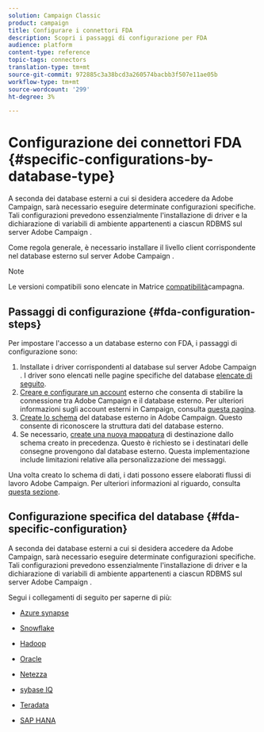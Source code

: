 ```yaml
---
solution: Campaign Classic
product: campaign
title: Configurare i connettori FDA
description: Scopri i passaggi di configurazione per FDA
audience: platform
content-type: reference
topic-tags: connectors
translation-type: tm+mt
source-git-commit: 972885c3a38bcd3a260574bacbb3f507e11ae05b
workflow-type: tm+mt
source-wordcount: '299'
ht-degree: 3%

---
```



# Configurazione dei connettori FDA {#specific-configurations-by-database-type}

A seconda dei database esterni a cui si desidera accedere da  Adobe Campaign, sarà necessario eseguire determinate configurazioni specifiche. Tali configurazioni prevedono essenzialmente l&#39;installazione di driver e la dichiarazione di variabili di ambiente appartenenti a ciascun RDBMS sul server Adobe Campaign .

Come regola generale, è necessario installare il livello client corrispondente nel database esterno sul server Adobe Campaign .

>[!NOTE]
>
>Le versioni compatibili sono elencate in Matrice [compatibilità](../../rn/using/compatibility-matrix.md#FederatedDataAccessFDA)campagna.


## Passaggi di configurazione {#fda-configuration-steps}

Per impostare l&#39;accesso a un database esterno con FDA, i passaggi di configurazione sono:

1. Installate i driver corrispondenti al database sul server Adobe Campaign . I driver sono elencati nelle pagine specifiche del database [elencate di seguito](#fda-specific-configuration).
1. [Creare e configurare un account](../../installation/using/connecting-to-database.md) esterno che consenta di stabilire la connessione tra  Adobe Campaign e il database esterno. Per ulteriori informazioni sugli account esterni in Campaign, consulta [questa pagina](../../installation/using/external-accounts.md).
1. [Create lo schema](../../installation/using/creating-data-schema.md) del database esterno in  Adobe Campaign. Questo consente di riconoscere la struttura dati del database esterno.
1. Se necessario, [create una nuova mappatura](../../installation/using/defining-data-mapping.md) di destinazione dallo schema creato in precedenza. Questo è richiesto se i destinatari delle consegne provengono dal database esterno. Questa implementazione include limitazioni relative alla personalizzazione dei messaggi.

Una volta creato lo schema di dati, i dati possono essere elaborati  flussi di lavoro Adobe Campaign. Per ulteriori informazioni al riguardo, consulta [questa sezione](../../workflow/using/accessing-an-external-database--fda-.md).

## Configurazione specifica del database {#fda-specific-configuration}

A seconda dei database esterni a cui si desidera accedere da  Adobe Campaign, sarà necessario eseguire determinate configurazioni specifiche. Tali configurazioni prevedono essenzialmente l&#39;installazione di driver e la dichiarazione di variabili di ambiente appartenenti a ciascun RDBMS sul server Adobe Campaign .

Segui i collegamenti di seguito per saperne di più:

* [Azure synapse](../../installation/using/configure-fda-synapse.md)

* [Snowflake](../../installation/using/configure-fda-snowflake.md)

* [Hadoop](../../installation/using/configure-fda-hadoop.md)

* [Oracle](../../installation/using/configure-fda-oracle.md)

* [Netezza](../../installation/using/configure-fda-netezza.md)

* [sybase IQ](../../installation/using/configure-fda-sybase.md)

* [Teradata](../../installation/using/configure-fda-teradata.md)

* [SAP HANA](../../installation/using/configure-fda-sap-hana.md)
